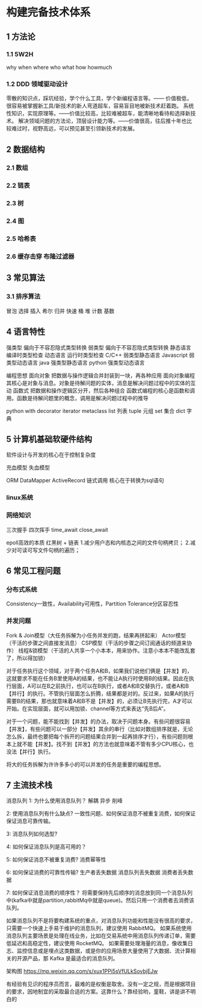 # 构建完备技术体系

## 1 方法论

### 1.1 5W2H

why when where who what how howmuch

### 1.2 DDD 领域驱动设计

零散的知识点，踩坑经验，学个什么工具，学个新编程语言等。—— 价值极低，很容易被掌握新工具/新技术的新人弯道超车，容易盲目地被新技术赶着跑。
系统性知识，实现原理等。——价值比较高，比较难被超车，能清晰地看待和选择新技术。
解决领域问题的方法论，顶层设计能力等。——价值很高，往后推十年也比较难过时，视野高远，可以预见甚至引领新技术的发展。

## 2 数据结构

### 2.1 数组

### 2.2 链表

### 2.3 树

### 2.4 图

### 2.5 哈希表

### 2.6 缓存击穿 布隆过滤器

## 3 常见算法

### 3.1 排序算法

冒泡 选择 插入 希尔 归并 快速 桶 堆 计数 基数

## 4 语言特性

强类型       偏向于不容忍隐式类型转换
弱类型       偏向于不容忍隐式类型转换
静态语言     编译时类型检查
动态语言     运行时类型检查
C/C++       弱类型静态语言
Javascript  弱类型动态语言
java        强类型静态语言
python      强类型动态语言

编程思想
面向对象     把数据与操作逻辑合并封装到一块，再各种应用
面向对象编程其核心是对象与消息。对象是待解问题的实体，消息是解决问题过程中的实体的互动
函数式       把数据和操作逻辑区分开，然后各种组合
函数式编程的核心是函数和调用。函数是待解问题里的概念，调用是解决问题过程中的推导

python
with decorator iterator metaclass
list 列表 tuple 元组 set 集合 dict 字典

## 5 计算机基础软硬件结构

软件设计与开发的核心在于控制复杂度

充血模型 失血模型

ORM DataMapper ActiveRecord 链式调用
核心在于转换为sql语句

### linux系统

### 网络知识

三次握手 四次挥手 time_await close_await

epoll高效的本质 红黑树 + 链表
1.减少用户态和内核态之间的文件句柄拷贝；
2.减少对可读可写文件句柄的遍历；

## 6 常见工程问题

### 分布式系统

Consistency一致性，Availability可用性，Partition Tolerance分区容忍性

### 并发问题

Fork & Join模型（大任务拆解为小任务并发的跑，结果再拼起来）
Actor模型（干活的步骤之间直接发消息）
CSP模型（干活的步骤之间订阅通话的频道来协作）
线程&锁模型（干活的人共享一个小本本，用来协作。注意小本本不能改乱套了，所以得加锁）

对于任务执行这个领域，对于两个任务A和B，如果我们说他们俩是【并发】的，这就要求不能在任务B里使用A的结果，也不能让A执行时使用B的结果。因此在执行层面，A可以在B之前执行，也可以在B执行，或者A和B交替执行，或者A和B【并行】的执行。不管执行层面怎么折腾，结果都是对的。反过来，如果A的执行需要B的结果，那也就意味着A和B不是【并发】的，必须让B先执行完，A才可以开始。在实现层面，就可以用加锁、channel等方式来表达“先B后A”。

对于一个问题，能不能找到【并发】的办法，取决于问题本身。有些问题很容易【并发】，有些问题可以一部分【并发】其余的串行（比如对数组排序就是，无论怎么拆，最终也要把每个拆开的问题结果合并到一起再排序才行），有些问题则根本上就不能【并发】。找不到【并发】的方法也就意味着不管有多少CPU核心，也没法【并行】执行。

将大的任务拆解为许许多多小的可以并发的任务是重要的编程思想。

## 7 主流技术栈

消息队列
1: 为什么使用消息队列？
解耦 异步 削峰

2: 使用消息队列有什么缺点?
一致性问题、如何保证消息不被重复消费，如何保证保证消息可靠传输。

3: 消息队列如何选型?

4: 如何保证消息队列是高可用的？

5: 如何保证消息不被重复消费?
消费幂等性

6: 如何保证消费的可靠性传输?
生产者丢失数据 消息队列丢失数据 消费者丢失数据

7: 如何保证消息消费的顺序性？
将需要保持先后顺序的消息放到同一个消息队列中(kafka中就是partition,rabbitMq中就是queue)。然后只用一个消费者去消费该队列。

如果消息队列不是将要构建系统的重点，对消息队列功能和性能没有很高的要求，只需要一个快速上手易于维护的消息队列，建议使用 RabbitMQ。
如果系统使用消息队列主要场景是处理在线业务，比如在交易系统中用消息队列传递订单，需要低延迟和高稳定性，建议使用 RocketMQ。
如果需要处理海量的消息，像收集日志、监控信息或是埋点这类数据，或是你的应用场景大量使用了大数据、流计算相关的开源产品，那 Kafka 是最适合的消息队列。

架构图
https://mp.weixin.qq.com/s/xux1PPi5sVfULkSovbjEJw


有经验有见识的程序员而言，最难的是权衡是取舍。没有一定之规，而是根据项目的要求，因地制宜的采取最合适的方案。这靠什么？靠经验哟，童鞋，讲是讲不明白的